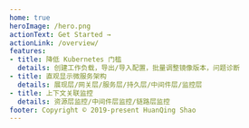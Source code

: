 ```yaml
---
home: true
heroImage: /hero.png
actionText: Get Started →
actionLink: /overview/
features:
- title: 降低 Kubernetes 门槛
  details: 创建工作负载，导出/导入配置，批量调整镜像版本，问题诊断
- title: 直观显示微服务架构
  details: 展现层/网关层/服务层/持久层/中间件层/监控层
- title: 上下文关联监控
  details: 资源层监控/中间件层监控/链路层监控
footer: Copyright © 2019-present HuanQing Shao
---
```


